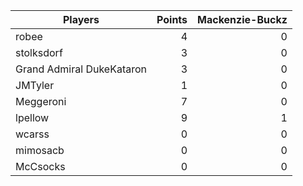 Players                   | Points | Mackenzie-Buckz|
--------------------------| ------:| --------------:|
robee                     | 4      |              0 |
stolksdorf                | 3      |              0 |
Grand Admiral DukeKataron | 3      |              0 |
JMTyler                   | 1      |              0 |
Meggeroni                 | 7      |              0 |
lpellow                   | 9      |              1 |
wcarss                    | 0      |              0 |
mimosacb                  | 0      |              0 |
McCsocks                  | 0      |              0 |
